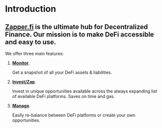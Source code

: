 # Introduction

## [Zapper.fi](https://www.zapper.fi/dashboard) is the ultimate hub for Decentralized Finance. Our mission is to make DeFi accessible and easy to use.

We offer three main features:

1. [**Monitor**](https://www.zapper.fi/#/dashboard).

   Get a snapshot of all your DeFi assets & liabilities.

2. [**Invest/Zap**](https://www.zapper.fi/invest/).

   Invest in unique opportunities available across the always expanding list of available DeFi platforms. Saves on time and gas.

3. [**Manage**](https://www.zapper.fi/invest).

   Easily re-balance between DeFi platforms or create your own opportunities.

